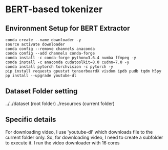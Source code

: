 # BERT-based tokenizer

## Environment Setup for BERT Extractor
```
conda create --name downloader -y
source activate downloader
conda config --remove channels anaconda
conda config --add channels conda-forge
conda install -c conda-forge python=3.6.4 numba ffmpeg -y
conda install -c anaconda cudatoolkit=8.0 cudnn=7.0 -y
conda install pytorch torchvision -c pytorch -y
pip install requests gpustat tensorboardX visdom ipdb pudb tqdm h5py
pp install --upgrade youtube-dl
```

## Dataset Folder setting
../../dataset (root folder)
./resources (current folder)


## Specific details
For downloading video, I use 'youtube-dl' which downloads file to the current folder only.
So, for downloading video, I need to create a subfolder to execute it.
I run the video downloader with 16 cores



